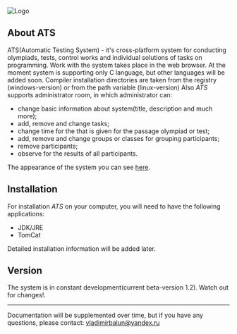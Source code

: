 ![Logo](ATS.jpg "Automatic Testing System of olympiad/school/university
 programs in different programming languages")

## About ATS

ATS(Automatic Testing System) - it's cross-platform system for conducting olympiads, tests, 
control works and individual solutions of tasks on programming. Work with the system takes
place in the web browser. At the moment system is supporting only C language, but other 
languages will be added soon. Compiler installation directories are taken from the registry 
(windows-version) or from the path variable (linux-version) Also *ATS* supports 
administrator room, in which administrator can:
- change basic information about system(title, description and much more); 
- add, remove and change tasks;
- change time for the that is given for the passage olympiad or test;
- add, remove and change groups or classes for grouping participants;
- remove participants;
- observe for the results of all participants.

The appearance of the system you can see 
[here](https://github.com/VladimirBalun/ATS/tree/master/screenshots).

## Installation
For installation *ATS* on your computer, you will need to have the following
applications:
- JDK/JRE
- TomCat

Detailed installation information will be added later.

## Version
The system is in constant development(current beta-version 1.2). Watch out for changes!. 
____
Documentation will be supplemented over time, but if you have any questions, please 
contact: vladimirbalun@yandex.ru

